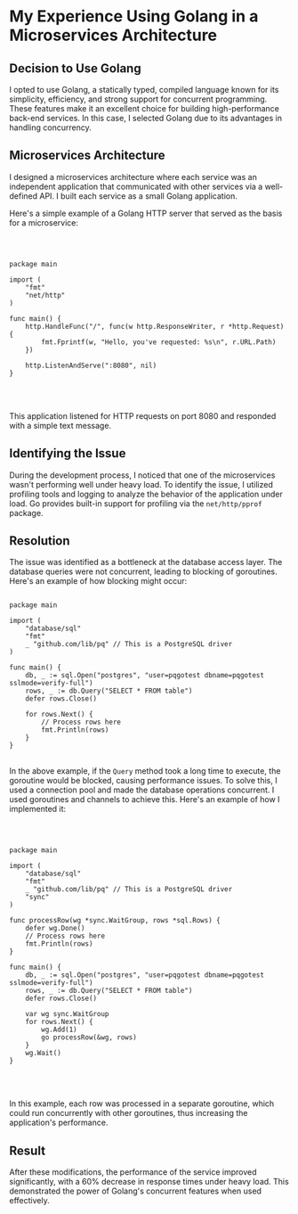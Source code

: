 <h1>My Experience Using Golang in a Microservices Architecture</h1>

<h2>Decision to Use Golang</h2>
<p>I opted to use Golang, a statically typed, compiled language known for its simplicity, efficiency, and strong support for concurrent programming. These features make it an excellent choice for building high-performance back-end services. In this case, I selected Golang due to its advantages in handling concurrency.</p>

<h2>Microservices Architecture</h2>
<p>I designed a microservices architecture where each service was an independent application that communicated with other services via a well-defined API. I built each service as a small Golang application.</p>

<p>Here's a simple example of a Golang HTTP server that served as the basis for a microservice:</p>

<br>

<pre>
<code>
package main

import (
	"fmt"
	"net/http"
)

func main() {
	http.HandleFunc("/", func(w http.ResponseWriter, r *http.Request) {
		fmt.Fprintf(w, "Hello, you've requested: %s\n", r.URL.Path)
	})

	http.ListenAndServe(":8080", nil)
}
</code>
</pre>

<br>

<p>This application listened for HTTP requests on port 8080 and responded with a simple text message.</p>

<h2>Identifying the Issue</h2>
<p>During the development process, I noticed that one of the microservices wasn't performing well under heavy load. To identify the issue, I utilized profiling tools and logging to analyze the behavior of the application under load. Go provides built-in support for profiling via the <code>net/http/pprof</code> package.</p>

<h2>Resolution</h2>
<p>The issue was identified as a bottleneck at the database access layer. The database queries were not concurrent, leading to blocking of goroutines. Here's an example of how blocking might occur:</p>

<pre>
<code>
package main

import (
	"database/sql"
	"fmt"
	_ "github.com/lib/pq" // This is a PostgreSQL driver
)

func main() {
	db, _ := sql.Open("postgres", "user=pqgotest dbname=pqgotest sslmode=verify-full")
	rows, _ := db.Query("SELECT * FROM table")
	defer rows.Close()

	for rows.Next() {
		// Process rows here
		fmt.Println(rows)
	}
}
</code>
</pre>
<p>In the above example, if the <code>Query</code> method took a long time to execute, the goroutine would be blocked, causing performance issues. To solve this, I used a connection pool and made the database operations concurrent. I used goroutines and channels to achieve this. Here's an example of how I implemented it:</p>

<br>

<pre>
<code>
package main

import (
	"database/sql"
	"fmt"
	_ "github.com/lib/pq" // This is a PostgreSQL driver
	"sync"
)

func processRow(wg *sync.WaitGroup, rows *sql.Rows) {
	defer wg.Done()
	// Process rows here
	fmt.Println(rows)
}

func main() {
	db, _ := sql.Open("postgres", "user=pqgotest dbname=pqgotest sslmode=verify-full")
	rows, _ := db.Query("SELECT * FROM table")
	defer rows.Close()

	var wg sync.WaitGroup
	for rows.Next() {
		wg.Add(1)
		go processRow(&wg, rows)
	}
	wg.Wait()
}
</code>
</pre>

<br>

<p>In this example, each row was processed in a separate goroutine, which could run concurrently with other goroutines, thus increasing the application's performance.</p>

<h2>Result</h2>
<p>After these modifications, the performance of the service improved significantly, with a 60% decrease in response times under heavy load. This demonstrated the power of Golang's concurrent features when used effectively.</p>
